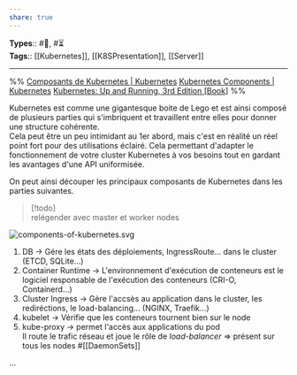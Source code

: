 ```yaml
---
share: true
---
```


**Types**:: #🌲, #⏳  
**Tags**:: [[Kubernetes]], [[K8SPresentation]], [[Server]]

---

%%
[Composants de Kubernetes | Kubernetes](https://kubernetes.io/fr/docs/concepts/overview/components/)
[Kubernetes Components | Kubernetes](https://kubernetes.io/docs/concepts/overview/components/)
[Kubernetes: Up and Running, 3rd Edition [Book]](https://www.oreilly.com/library/view/kubernetes-up-and/9781098110192/)
%%

Kubernetes est comme une gigantesque boite de Lego et est ainsi composé de plusieurs parties qui s'imbriquent et travaillent entre elles pour donner une structure cohérente.  
Cela peut être un peu intimidant au 1er abord, mais c'est en réalité un réel point fort pour des utilisations éclairé. Cela permettant d'adapter le fonctionnement de votre cluster Kubernetes à vos besoins tout en gardant les avantages d'une API uniformisée.

On peut ainsi découper les principaux composants de Kubernetes dans les parties suivantes.

> [!todo]  
> relégender avec master et worker nodes

![components-of-kubernetes.svg](https://d33wubrfki0l68.cloudfront.net/2475489eaf20163ec0f54ddc1d92aa8d4c87c96b/e7c81/images/docs/components-of-kubernetes.svg)

1. DB -> Gére les états des déploiements, IngressRoute… dans le cluster (ETCD, SQLite…)
2. Container Runtime -> L'environnement d'exécution de conteneurs est le logiciel responsable de l'exécution des conteneurs (CRI-O, Containerd…)
3. Cluster Ingress -> Gère l'accsès au application dans le cluster, les rediréctions, le load-balancing… (NGINX, Traefik…)
4. kubelet -> Vérifie que les conteneurs tournent bien sur le node
5. kube-proxy -> permet l'accès aux applications du pod  
   Il route le trafic réseau et joue le rôle de _load-balancer_ => présent sur tous les nodes \#[[DaemonSets]]

…
